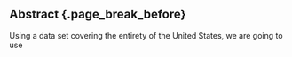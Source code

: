 ## Abstract {.page_break_before}
Using a data set covering the entirety of the United States, we are going to use


